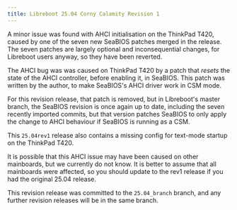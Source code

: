 ```yaml
---
title: Libreboot 25.04 Corny Calamity Revision 1
---
```


A minor issue was found with AHCI initialisation on the ThinkPad T420, caused
by one of the seven new SeaBIOS patches merged in the release. The seven patches
are largely optional and inconsequential changes, for Libreboot users anyway,
so they have been reverted.

The AHCI bug was was caused on ThinkPad T420 by a patch that *resets* the
state of the AHCI controller, before enabling it, in SeaBIOS. This patch was
written by the author, to make SeaBIOS's AHCI driver work in CSM mode.

For this revision release, that patch is removed, but in Libreboot's master
branch, the SeaBIOS revision is once again up to date, including the seven
recently imported commits, but that version patches SeaBIOS to only apply
the change to AHCI behaviour if SeaBIOS is running as a CSM.

This `25.04rev1` release also contains a missing config for text-mode startup
on the ThinkPad T420.

It is possible that this AHCI issue may have been caused on other mainboards,
but we currently do not know. It is better to assume that all mainboards were
affected, so you should update to the rev1 release if you had the
original 25.04 release.

This revision release was committed to the `25.04_branch` branch, and any
further revision releases will be in the same branch.
